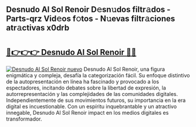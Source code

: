 ## Desnudo Al Sol Renoir D𝚎sn𝚞dos filtr𝚊dos - Parts-qrz Vid𝚎os f𝚘tos - N𝚞evas filtr𝚊ciones atr𝚊ctivas x0drb

# <h2><a href="http://mb1i2o7.tromn.icu/?c=Desnudo+Al+Sol+Renoir">🔗👉👉👉 Desnudo Al Sol Renoir 🔗🔗</a></h2>

[![Desnudo Al Sol Renoir nuevo](https://i.imgur.com/pEAQMta.gif)](http://mb1i2o7.tromn.icu/?c=Desnudo+Al+Sol+Renoir)
Desnudo Al Sol Renoir, una figura enigmática y compleja, desafía la categorización fácil. Su enfoque distintivo de la autopresentación en línea ha fascinado y provocado a los espectadores, incitando debates sobre la libertad de expresión, la autorrepresentación y las complejidades de las comunidades digitales. Independientemente de sus movimientos futuros, su importancia en la era digital es incuestionable. Con un espíritu inquebrantable y un atractivo innegable, Desnudo Al Sol Renoir impact en los medios digitales es transformador.
